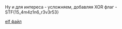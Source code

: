 Ну и для интереса - усложняем, добавляя XOR
флаг - STF{15_4m4z1n6_r3v3r53}

[elf файл](./REV/hard_rev)
